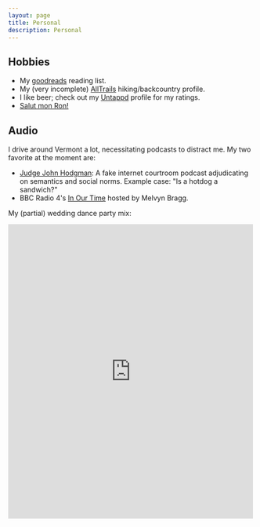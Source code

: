 ```yaml
---
layout: page
title: Personal
description: Personal
---
```


## **Hobbies**

* My [goodreads](https://www.goodreads.com/review/list/22753418-albert?shelf=read&utm_medium=api) reading list.
* My (very incomplete) [AllTrails](http://www.alltrails.com/members/albert-kim/home) hiking/backcountry profile.
* I like beer; check out my
[Untappd](https://untappd.com/user/rudeboybert) profile for my ratings.
* [Salut mon Ron!](http://www.985sports.ca/em/bonsoir-les-sportifs-1.html)





## **Audio**

I drive around Vermont a lot, necessitating podcasts to distract me. My two
favorite at the moment are:

* [Judge John Hodgman](http://www.maximumfun.org/shows/judge-john-hodgman): A fake internet courtroom podcast adjudicating on semantics and social norms. Example case: "Is a hotdog a sandwich?"
* BBC Radio 4's [In Our Time](http://www.bbc.co.uk/programmes/b006qykl/episodes/downloads) hosted by Melvyn Bragg.

My (partial) wedding dance party mix:

<iframe src="https://open.spotify.com/embed/user/125983974/playlist/1v8vBtH1x0qymivHipYtc9" width="500" height="600" frameborder="0" allowtransparency="true"></iframe>



